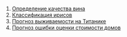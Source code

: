 1. [Определение качества вина](https://github.com/PavelNovikov888/portfolio/tree/master/%D0%AF%D0%B4%D0%B5%D1%80%D0%BD%D1%8B%D0%B5%20%D1%84%D1%83%D0%BD%D0%BA%D1%86%D0%B8%D0%B8/%20%D0%9E%D0%BF%D1%80%D0%B5%D0%B4%D0%B5%D0%BB%D0%B5%D0%BD%D0%B8%D0%B5_%D0%BA%D0%B0%D1%87%D0%B5%D1%81%D1%82%D0%B2%D0%B0_%D0%B2%D0%B8%D0%BD%D0%B0)
2. [Классификация  ирисов](https://github.com/PavelNovikov888/portfolio/tree/master/%D0%AF%D0%B4%D0%B5%D1%80%D0%BD%D1%8B%D0%B5%20%D1%84%D1%83%D0%BD%D0%BA%D1%86%D0%B8%D0%B8/%D0%9A%D0%BB%D0%B0%D1%81%D1%81%D0%B8%D1%84%D0%B8%D0%BA%D0%B0%D1%86%D0%B8%D1%8F_%D0%B8%D1%80%D0%B8%D1%81%D0%BE%D0%B2)
3. [Прогноз выживаемости на Титанике](https://github.com/PavelNovikov888/portfolio/tree/master/%D0%AF%D0%B4%D0%B5%D1%80%D0%BD%D1%8B%D0%B5%20%D1%84%D1%83%D0%BD%D0%BA%D1%86%D0%B8%D0%B8/%D0%9F%D1%80%D0%BE%D0%B3%D0%BD%D0%BE%D0%B7%20%D0%B2%D1%8B%D0%B6%D0%B8%D0%B2%D0%B0%D0%B5%D0%BC%D0%BE%D1%81%D1%82%D0%B8%20%D0%BD%D0%B0%20%D0%A2%D0%B8%D1%82%D0%B0%D0%BD%D0%B8%D0%BA%D0%B5)
4. [Прогноз ошибки оценки стоимости домов](https://github.com/PavelNovikov888/portfolio/tree/master/%D0%AF%D0%B4%D0%B5%D1%80%D0%BD%D1%8B%D0%B5%20%D1%84%D1%83%D0%BD%D0%BA%D1%86%D0%B8%D0%B8/%D0%9F%D1%80%D0%BE%D0%B3%D0%BD%D0%BE%D0%B7%20%D0%BE%D1%88%D0%B8%D0%B1%D0%BA%D0%B8%20%D0%BE%D1%86%D0%B5%D0%BD%D0%BA%D0%B8%20%D1%81%D1%82%D0%BE%D0%B8%D0%BC%D0%BE%D1%81%D1%82%D0%B8%20%D0%B4%D0%BE%D0%BC%D0%BE%D0%B2%20)
